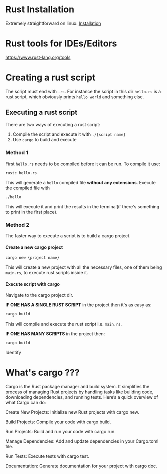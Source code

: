 # Rust Installation
Extremely straightforward on linux: [Installation](https://www.rust-lang.org/tools/install)

# Rust tools for IDEs/Editors
https://www.rust-lang.org/tools

# Creating a rust script
The script must end with `.rs`. For instance the script in this dir `hello.rs` is a rust script, which obviously prints `hello world` and something else.

## Executing a rust script
There are two ways of executing a rust script:
1. Compile the script and execute it with `./{script name}`
2. Use `cargo` to build and execute
### Method 1
First `hello.rs` needs to be compiled before it can be run. To compile it use:
```sh
rustc hello.rs
```
This will generate a `hello` compiled file **without any extensions**.
Execute the compiled file with
```sh
./hello
```
This will execute it and print the results in the terminal(if there's something to print in the first place).

### Method 2
The faster way to execute a script is to build a cargo project.

#### Create a new cargo project
```sh
cargo new {project name}
```
This will create a new project with all the necessary files, one of them being `main.rs`, to execute rust scripts inside it.

#### Execute script with cargo
Navigate to the cargo project dir.

**IF ONE HAS A SINGLE RUST SCRIPT** in the project then it's as easy as:
```sh
cargo build
```
This will compile and execute the rust script i.e. `main.rs`. 

**IF ONE HAS MANY SCRIPTS** in the project then:
```sh
cargo build
```
Identify



# What's cargo ???
Cargo is the Rust package manager and build system. It simplifies the process of managing Rust projects by handling tasks like building code, downloading dependencies, and running tests. Here’s a quick overview of what Cargo can do:

Create New Projects: Initialize new Rust projects with cargo new.

Build Projects: Compile your code with cargo build.

Run Projects: Build and run your code with cargo run.

Manage Dependencies: Add and update dependencies in your Cargo.toml file.

Run Tests: Execute tests with cargo test.

Documentation: Generate documentation for your project with cargo doc.